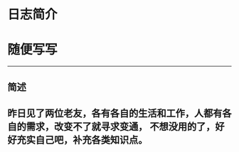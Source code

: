 日志简介
========

# 随便写写 #

-------------------------------------------------------------------------------

## 简述 ##

昨日见了两位老友，各有各自的生活和工作，人都有各自的需求，改变不了就寻求变通，
不想没用的了，好好充实自己吧，补充各类知识点。
-------------------------------------------------------------------------------

